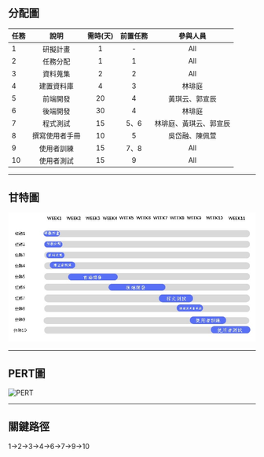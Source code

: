 ## 分配圖
| 任務 | 說明 | 需時(天) | 前置任務 | 參與人員 |
|:-------|:-------:|:------:|:------:|:------:|
| 1 | 研擬計畫 | 1 | - | All |
| 2 | 任務分配 | 1 | 1 | All |
| 3 | 資料蒐集 | 2 | 2 | All |
| 4 | 建置資料庫 | 4 | 3 | 林琲庭 |
| 5 | 前端開發 | 20 | 4 | 黃琪云、郭宣辰 |
| 6 | 後端開發 | 30 | 4 | 林琲庭 |
| 7 | 程式測試 | 15 | 5、6 | 林琲庭、黃琪云、郭宣辰 |
| 8 | 撰寫使用者手冊 | 10 | 5 | 吳岱融、陳佩萱 |
| 9 | 使用者訓練 | 15 | 7、8 | All |
| 10 | 使用者測試 | 15 | 9 | All |

***
## 甘特圖
![甘特圖](甘特圖.jpg)

***
## PERT圖
![PERT](PERT.jpg)

***
## 關鍵路徑
1->2->3->4->6->7->9->10


